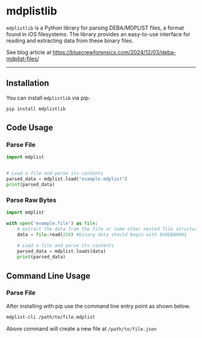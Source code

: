 # mdplistlib

`mdplistlib` is a Python library for parsing DEBA/MDPLIST files, a format found in iOS filesystems. The library provides an easy-to-use interface for reading and extracting data from these binary files.

See blog article at https://bluecrewforensics.com/2024/12/03/deba-mdplist-files/

---

## Installation

You can install `mdplistlib` via pip:

```bash
pip install mdplistlib
```

## Code Usage

### Parse File
```python
import mdplist


# Load a file and parse its contents
parsed_data = mdplist.load("example.mdplist")
print(parsed_data)
```

### Parse Raw Bytes
```python
import mdplist

with open('example.file') as file:
    # extract the data from the file or some other nested file structure
    data = file.read(250) #binary data should begin with 0xDEBA0001
    
    # Load a file and parse its contents
    parsed_data = mdplist.loads(data)
    print(parsed_data)

```

## Command Line Usage

### Parse File

After installing with pip use the command line entry point as shown below.
```bash
mdplist-cli /path/to/file.mdplist
```

Above command will create a new file at `/path/to/file.json`